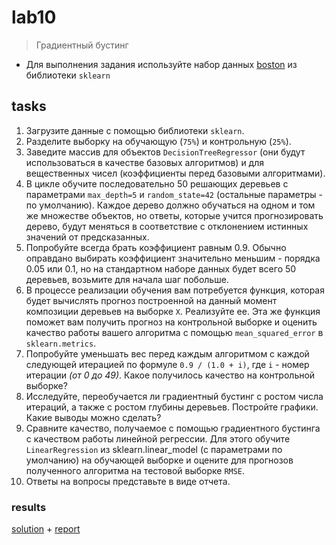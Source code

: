 # lab10
> Градиентный бустинг

- Для выполнения задания используйте набор данных [boston](https://scikit-learn.org/stable/datasets/index.html#boston-dataset) из библиотеки `sklearn`

## tasks

1. Загрузите данные с помощью библиотеки `sklearn`.
2. Разделите выборку на обучающую (`75%`) и контрольную (`25%`).
3. Заведите массив для объектов `DecisionTreeRegressor` (они будут использоваться в качестве базовых алгоритмов) и для вещественных чисел (коэффициенты перед базовыми алгоритмами).
4. В цикле обучите последовательно 50 решающих деревьев с параметрами `max_depth=5` и `random_state=42` (остальные параметры - по умолчанию). Каждое дерево должно обучаться на одном и том же множестве объектов, но ответы, которые учится прогнозировать дерево, будут меняться в соответствие с отклонением истинных значений от предсказанных.
5. Попробуйте всегда брать коэффициент равным 0.9. Обычно оправдано выбирать коэффициент значительно меньшим - порядка 0.05 или 0.1, но на стандартном наборе данных будет всего 50 деревьев, возьмите для начала шаг побольше.
6. В процессе реализации обучения вам потребуется функция, которая будет вычислять прогноз построенной на данный момент композиции деревьев на выборке `X`. Реализуйте ее. Эта же функция поможет вам получить прогноз на контрольной выборке и оценить качество работы вашего алгоритма с помощью `mean_squared_error` в `sklearn.metrics`.
7. Попробуйте уменьшать вес перед каждым алгоритмом с каждой следующей итерацией по формуле `0.9 / (1.0 + i)`, где `i` - номер итерации _(от 0 до 49)_. Какое получилось качество на контрольной выборке?
8. Исследуйте, переобучается ли градиентный бустинг с ростом числа итераций, а также с ростом глубины деревьев. Постройте графики. Какие выводы можно сделать?
9. Сравните качество, получаемое с помощью градиентного бустинга с качеством работы линейной регрессии. Для этого обучите `LinearRegression` из sklearn.linear_model (с параметрами по умолчанию) на обучающей выборке и оцените для прогнозов полученного алгоритма на тестовой выборке `RMSE`.
10. Ответы на вопросы представьте в виде отчета.

### results

[solution](/ml/sem3/lab10/lab10.ipynb) + [report](/ml/sem3/lab10/lab10.md)
